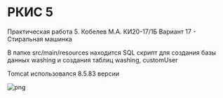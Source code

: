 # РКИС 5

Практическая работа 5. Кобелев М.А. КИ20-17/1Б
Вариант 17 - Стиральная машинка

В папке src/main/resources находится SQL скрипт для создания базы данных washing и
создания таблиц washing, customUser

Tomcat использовался 8.5.83 версии

![png](https://tenor.com/view/vibe-rabbit-dance-bunny-vibe-twitch-gif-25518131)
